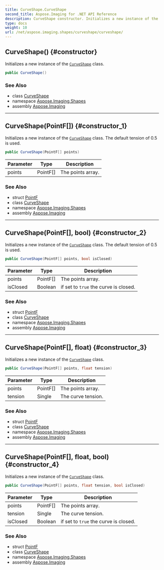```yaml
---
title: CurveShape.CurveShape
second_title: Aspose.Imaging for .NET API Reference
description: CurveShape constructor. Initializes a new instance of the CurveShape class
type: docs
weight: 10
url: /net/aspose.imaging.shapes/curveshape/curveshape/
---
```

## CurveShape() {#constructor}

Initializes a new instance of the [`CurveShape`](../) class.

```csharp
public CurveShape()
```

### See Also

* class [CurveShape](../)
* namespace [Aspose.Imaging.Shapes](../../curveshape/)
* assembly [Aspose.Imaging](../../../)

---

## CurveShape(PointF[]) {#constructor_1}

Initializes a new instance of the [`CurveShape`](../) class. The default tension of 0.5 is used.

```csharp
public CurveShape(PointF[] points)
```

| Parameter | Type | Description |
| --- | --- | --- |
| points | PointF[] | The points array. |

### See Also

* struct [PointF](../../../aspose.imaging/pointf/)
* class [CurveShape](../)
* namespace [Aspose.Imaging.Shapes](../../curveshape/)
* assembly [Aspose.Imaging](../../../)

---

## CurveShape(PointF[], bool) {#constructor_2}

Initializes a new instance of the [`CurveShape`](../) class. The default tension of 0.5 is used.

```csharp
public CurveShape(PointF[] points, bool isClosed)
```

| Parameter | Type | Description |
| --- | --- | --- |
| points | PointF[] | The points array. |
| isClosed | Boolean | if set to `true` the curve is closed. |

### See Also

* struct [PointF](../../../aspose.imaging/pointf/)
* class [CurveShape](../)
* namespace [Aspose.Imaging.Shapes](../../curveshape/)
* assembly [Aspose.Imaging](../../../)

---

## CurveShape(PointF[], float) {#constructor_3}

Initializes a new instance of the [`CurveShape`](../) class.

```csharp
public CurveShape(PointF[] points, float tension)
```

| Parameter | Type | Description |
| --- | --- | --- |
| points | PointF[] | The points array. |
| tension | Single | The curve tension. |

### See Also

* struct [PointF](../../../aspose.imaging/pointf/)
* class [CurveShape](../)
* namespace [Aspose.Imaging.Shapes](../../curveshape/)
* assembly [Aspose.Imaging](../../../)

---

## CurveShape(PointF[], float, bool) {#constructor_4}

Initializes a new instance of the [`CurveShape`](../) class.

```csharp
public CurveShape(PointF[] points, float tension, bool isClosed)
```

| Parameter | Type | Description |
| --- | --- | --- |
| points | PointF[] | The points array. |
| tension | Single | The curve tension. |
| isClosed | Boolean | if set to `true` the curve is closed. |

### See Also

* struct [PointF](../../../aspose.imaging/pointf/)
* class [CurveShape](../)
* namespace [Aspose.Imaging.Shapes](../../curveshape/)
* assembly [Aspose.Imaging](../../../)


